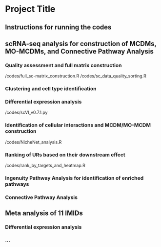 # Project Title

## Instructions for running the codes

## scRNA-seq analysis for construction of MCDMs, MO-MCDMs, and Connective Pathway Analysis

### Quality assessment and full matrix construction

/codes/full_sc-matrix_construction.R
/codes/sc_data_quality_sorting.R

### Clustering and cell type identification

### Differential expression analysis

/codes/scVI_v0.7.1.py

### Identification of cellular interactions and MCDM/MO-MCDM construction

/codes/NicheNet_analysis.R

### Ranking of URs based on their downstream effect

/codes/rank_by_targets_and_heatmap.R

### Ingenuity Pathway Analysis for identification of enriched pathways

### Connective Pathway Analysis

## Meta analysis of 11 IMIDs

### Differential expression analysis

### ...
